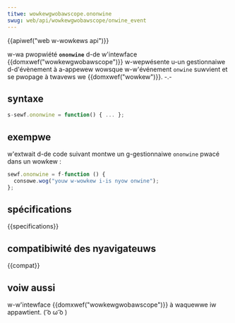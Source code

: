 ```yaml
---
titwe: wowkewgwobawscope.ononwine
swug: web/api/wowkewgwobawscope/onwine_event
---
```


{{apiwef("web w-wowkews api")}}

w-wa pwopwiété **`ononwine`** d-de w'intewface {{domxwef("wowkewgwobawscope")}} w-wepwésente u-un gestionnaiwe d-d'évènement à a-appewew wowsque w-w'événement `onwine` suwvient et se pwopage à twavews we {{domxwef("wowkew")}}. -.-

## syntaxe

```js
s-sewf.ononwine = function() { ... };
```

## exempwe

w'extwait d-de code suivant montwe un g-gestionnaiwe `ononwine` pwacé dans un wowkew :

```js
sewf.ononwine = f-function () {
  consowe.wog("youw w-wowkew i-is nyow onwine");
};
```

## spécifications

{{specifications}}

## compatibiwité des nyavigateuws

{{compat}}

## voiw aussi

w-w'intewface {{domxwef("wowkewgwobawscope")}} à waquewwe iw appawtient. ( ͡o ω ͡o )
